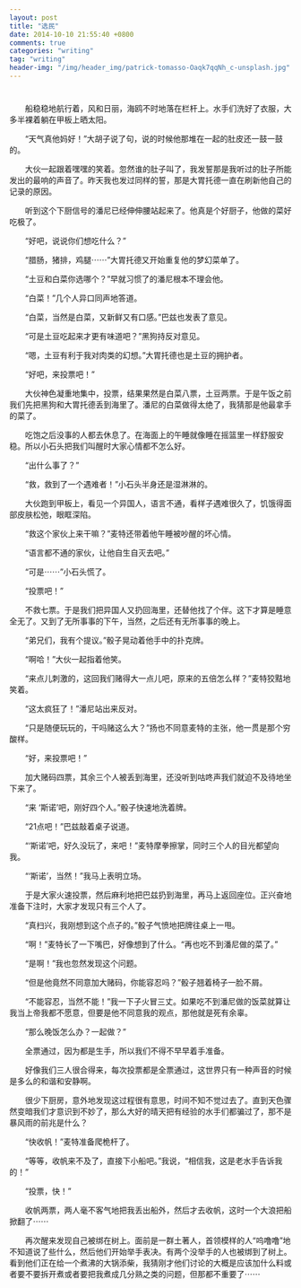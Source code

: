 ```yaml
---
layout: post
title: "选民"
date: 2014-10-10 21:55:40 +0800
comments: true
categories: "writing"
tag: "writing"
header-img: "/img/header_img/patrick-tomasso-Oaqk7qqNh_c-unsplash.jpg"
---
```

# 
　　船稳稳地航行着，风和日丽，海鸥不时地落在栏杆上。水手们洗好了衣服，大多半裸着躺在甲板上晒太阳。

　　“天气真他妈好！”大胡子说了句，说的时候他那堆在一起的肚皮还一鼓一鼓的。

　　大伙一起跟着嘿嘿的笑着。忽然谁的肚子叫了，我发誓那是我听过的肚子所能发出的最响的声音了。昨天我也发过同样的誓，那是大胃托德一直在刷新他自己的记录的原因。

　　听到这个下厨信号的潘尼已经伸伸腰站起来了。他真是个好厨子，他做的菜好吃极了。

　　“好吧，说说你们想吃什么？”

　　“腊肠，猪排，鸡腿⋯⋯”大胃托德又开始重复他的梦幻菜单了。

　　“土豆和白菜你选哪个？”早就习惯了的潘尼根本不理会他。

　　“白菜！”几个人异口同声地答道。

　　“白菜，当然是白菜，又新鲜又有口感。”巴兹也发表了意见。

　　“可是土豆吃起来才更有味道吧？”黑狗持反对意见。

　　“嗯，土豆有利于我对肉类的幻想。”大胃托德也是土豆的拥护者。

　　“好吧，来投票吧！”

<!--more-->

　　大伙神色凝重地集中，投票，结果果然是白菜八票，土豆两票。于是午饭之前我们先把黑狗和大胃托德丢到海里了。潘尼的白菜做得太绝了，我猜那是他最拿手的菜了。

　　吃饱之后没事的人都去休息了。在海面上的午睡就像睡在摇篮里一样舒服安稳。所以小石头把我们叫醒时大家心情都不怎么好。

　　“出什么事了？”

　　“救，救到了一个遇难者！”小石头半身还是湿淋淋的。

　　大伙跑到甲板上，看见一个异国人，语言不通，看样子遇难很久了，饥饿得面部皮肤松弛，眼眶深陷。

　　“救这个家伙上来干嘛？”麦特还带着他午睡被吵醒的坏心情。

　　“语言都不通的家伙，让他自生自灭去吧。”

　　“可是⋯⋯”小石头慌了。

　　“投票吧！”

　　不救七票。于是我们把异国人又扔回海里，还替他找了个伴。这下才算是睡意全无了。又到了无所事事的下午，当然，之后还有无所事事的晚上。

　　“弟兄们，我有个提议。”骰子晃动着他手中的扑克牌。

　　“啊哈！”大伙一起指着他笑。

　　“来点儿刺激的，这回我们赌得大一点儿吧，原来的五倍怎么样？”麦特狡黠地笑着。

　　“这太疯狂了！”潘尼站出来反对。

　　“只是随便玩玩的，干吗赌这么大？”扬也不同意麦特的主张，他一贯是那个穷酸样。

　　“好，来投票吧！”

　　加大赌码四票，其余三个人被丢到海里，还没听到咕咚声我们就迫不及待地坐下来了。

　　“来 ‘斯诺’吧，刚好四个人。”骰子快速地洗着牌。

　　“21点吧！”巴兹敲着桌子说道。

　　“‘斯诺’吧，好久没玩了，来吧！”麦特摩拳擦掌，同时三个人的目光都望向我。

　　“‘斯诺’，当然！”我马上表明立场。

　　于是大家火速投票，然后麻利地把巴兹扔到海里，再马上返回座位。正兴奋地准备下注时，大家才发现只有三个人了。

　　“真扫兴，我刚想到这个点子的。”骰子气愤地把牌往桌上一甩。

　　“啊！”麦特长了一下嘴巴，好像想到了什么。“再也吃不到潘尼做的菜了。”

　　“是啊！”我也忽然发现这个问题。

　　“但是他竟然不同意加大赌码，你能容忍吗？”骰子翘着椅子一脸不屑。

　　“不能容忍，当然不能！”我一下子火冒三丈。如果吃不到潘尼做的饭菜就算让我当上帝我都不愿意，但要是他不同意我的观点，那他就是死有余辜。

　　“那么晚饭怎么办？一起做？”

　　全票通过，因为都是生手，所以我们不得不早早着手准备。

　　好像我们三人很合得来，每次投票都是全票通过，这世界只有一种声音的时候是多么的和谐和安静啊。

　　很少下厨房，意外地发现这过程很有意思，时间不知不觉过去了。直到天色骤然变暗我们才意识到不妙了，那么大好的晴天把有经验的水手们都骗过了，那不是暴风雨的前兆是什么？

　　“快收帆！”麦特准备爬桅杆了。

　　“等等，收帆来不及了，直接下小船吧。”我说，“相信我，这是老水手告诉我的！”

　　“投票，快！”

　　收帆两票，两人毫不客气地把我丢出船外，然后才去收帆，这时一个大浪把船掀翻了⋯⋯

　　再次醒来发现自己被绑在树上。面前是一群土著人，首领模样的人“呜噜噜”地不知道说了些什么，然后他们开始举手表决。有两个没举手的人也被绑到了树上。看到他们正在给一个煮沸的大锅添柴，我猜刚才他们讨论的大概是应该加什么料或者要不要拆开煮或者要把我煮成几分熟之类的问题，但那都不重要了⋯⋯
　　
